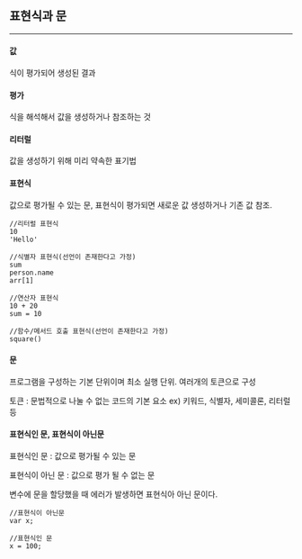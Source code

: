 ## 표현식과 문

---

#### **값**

식이 평가되어 생성된 결과

#### **평가**

식을 해석해서 값을 생성하거나 참조하는 것

#### **리터럴**

값을 생성하기 위해 미리 약속한 표기법

#### **표현식**

값으로 평가될 수 있는 문, 표현식이 평가되면 새로운 값 생성하거나 기존 값 참조.

```
//리터럴 표현식
10
'Hello'

//식별자 표현식(선언이 존재한다고 가정)
sum
person.name
arr[1]

//연산자 표현식
10 + 20
sum = 10

//함수/메서드 호출 표현식(선언이 존재한다고 가정)
square()
```

#### **문**

프로그램을 구성하는 기본 단위이며 최소 실행 단위. 여러개의 토큰으로 구성

토큰 : 문법적으로 나눌 수 없는 코드의 기본 요소 ex) 키워드, 식별자, 세미콜론, 리터럴 등

#### **표현식인 문, 표현식이 아닌문**

표현식인 문 : 값으로 평가될 수 있는 문

표현식이 아닌 문 : 값으로 평가 될 수 없는 문

변수에 문을 할당했을 때 에러가 발생하면 표현식아 아닌 문이다.

```
//표현식이 아닌문
var x;

//표현식인 문
x = 100;
```

